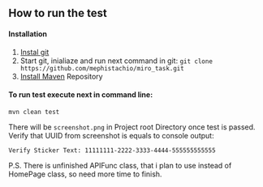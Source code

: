 ## How to run the test

#### Installation

1. [Instal git](https://git-scm.com/book/en/v2/Getting-Started-Installing-Git)
2. Start git, inialiaze and run next command in git: ```git clone https://github.com/mephistachio/miro_task.git```
3. [Install Maven](https://maven.apache.org/install.html) Repository 

#### To run test execute next in command line:

```mvn clean test```

There will be `screenshot.png` in Project root Directory once test is passed.
Verify that UUID from screenshot is equals to console output: 

```Verify Sticker Text: 11111111-2222-3333-4444-555555555555``` 

P.S.
There is unfinished APIFunc class, that i plan to use instead of HomePage class, so need more time to finish.

